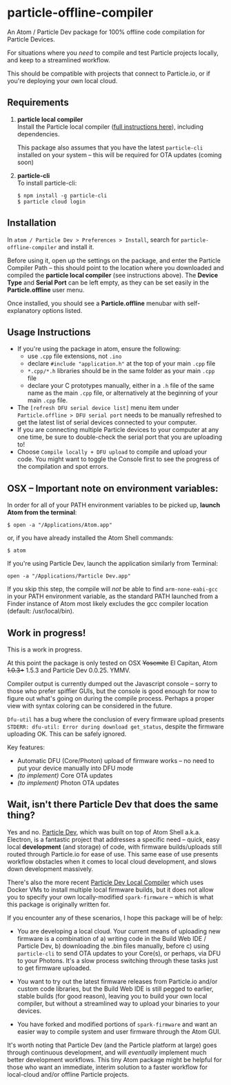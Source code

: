 # particle-offline-compiler

An Atom / Particle Dev package for 100% offline code compilation for Particle Devices.

For situations where you *need* to compile and test Particle projects locally, and keep to a streamlined workflow.

This should be compatible with projects that connect to Particle.io, or if you're deploying your own local cloud.


## Requirements

1. __particle local compiler__  
   Install the Particle local compiler ([full instructions here](https://github.com/spark/firmware/tree/latest)), including dependencies.  

   This package also assumes that you have the latest `particle-cli` installed on your system – this will be required for OTA updates (coming soon)

2. __particle-cli__  
   To install particle-cli:  
   ```
   $ npm install -g particle-cli
   $ particle cloud login
   ```


## Installation
In `atom / Particle Dev > Preferences > Install`, search for `particle-offline-compiler` and install it.

Before using it, open up the settings on the package, and enter the Particle Compiler Path – this should point to the location where you downloaded and compiled the __particle local compiler__ (see instructions above). The __Device Type__ and __Serial Port__ can be left empty, as they can be set easily in the __Particle.offline__ user menu.

Once installed, you should see a __Particle.offline__ menubar with self-explanatory options listed.


## Usage Instructions
* If you're using the package in atom, ensure the following:
  * use `.cpp` file extensions, not `.ino`
  * declare `#include "application.h"` at the top of your main `.cpp` file
  * `*.cpp/*.h` libraries should be in the same folder as your main `.cpp` file
  * declare your C prototypes manually, either in a `.h` file of the same name as the main `.cpp` file, or alternatively at the beginning of your main `.cpp` file.
* The `[refresh DFU serial device list]` menu item under `Particle.offline > DFU serial port` needs to be manually refreshed to get the latest list of serial devices connected to your computer.
* If you are connecting multiple Particle devices to your computer at any one time, be sure to double-check the serial port that you are uploading to!
* Choose `Compile locally + DFU upload` to compile and upload your code. You might want to toggle the Console first to see the progress of the compilation and spot errors.


## OSX – Important note on environment variables:

In order for all of your PATH environment variables to be picked up, **launch Atom from the terminal**:

    $ open -a "/Applications/Atom.app"

or, if you have already installed the Atom Shell commands:

    $ atom

If you're using Particle Dev, launch the application similarly from Terminal:

    open -a "/Applications/Particle Dev.app"

If you skip this step, the compile will _not_ be able to find `arm-none-eabi-gcc` in your PATH environment variable, as the standard PATH launched from a Finder instance of Atom most likely excludes the gcc compiler location (default: /usr/local/bin).


## Work in progress!

This is a work in progress.

At this point the package is only tested on OSX ~~Yosemite~~ El Capitan, Atom ~~1.0.3+~~ 1.5.3 and Particle Dev 0.0.25. YMMV.

Compiler output is currently dumped out the Javascript console – sorry to those who prefer spiffier GUIs, but the console is good enough for now to figure out what's going on during the compile process. Perhaps a proper view with syntax coloring can be considered in the future.

`Dfu-util` has a bug where the conclusion of every firmware upload presents `STDERR: dfu-util: Error during download get_status`, despite the firmware uploading OK. This can be safely ignored.

Key features:
* Automatic DFU (Core/Photon) upload of firmware works – no need to put your device manually into DFU mode
* _(to implement)_ Core OTA updates
* _(to implement)_ Photon OTA updates


## Wait, isn't there Particle Dev that does the same thing?

Yes and no. [Particle Dev](https://www.particle.io/dev), which was built on top of Atom Shell a.k.a. Electron, is a fantastic project that addresses a specific need – quick, easy local __development__ (and storage) of code, with firmware builds/uploads still routed through Particle.io for ease of use. This same ease of use presents workflow obstacles when it comes to local cloud development, and slows down development massively.

There's also the more recent [Particle Dev Local Compiler](https://github.com/spark/particle-dev-local-compiler) which uses Docker VMs to install multiple local firmware builds, but it does not allow you to specify your own locally-modified `spark-firmware` – which is what this package is originally written for.

If you encounter any of these scenarios, I hope this package will be of help:

* You are developing a local cloud. Your current means of uploading new firmware is a combination of a) writing code in the Build Web IDE / Particle Dev, b) downloading the .bin files manually, before c) using `particle-cli` to send OTA updates to your Core(s), or perhaps, via DFU to your Photons. It's a slow process switching through these tasks just to get firmware uploaded.

* You want to try out the latest firmware releases from Particle.io and/or custom code libraries, but the Build Web IDE is still pegged to earlier, stable builds (for good reason), leaving you to build your own local compiler, but without a streamlined way to upload your binaries to your devices.

* You have forked and modified portions of `spark-firmware` and want an easier way to compile system and user firmware through the Atom GUI.

It's worth noting that Particle Dev (and the Particle platform at large) goes through continuous development, and will *eventually* implement much better development workflows. This tiny Atom package might be helpful for those who want an immediate, interim solution to a faster workflow for local-cloud and/or offline Particle projects.
